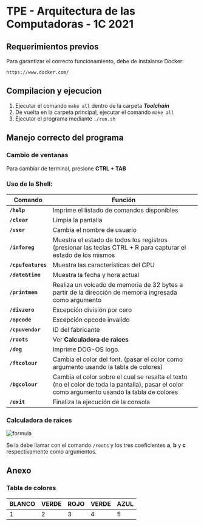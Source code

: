 # TPE - Arquitectura de las Computadoras - 1C 2021

## Requerimientos previos 

Para garantizar el correcto funcionamiento, debe de instalarse Docker:
```
https://www.docker.com/
```
## Compilacion y ejecucion 

1. Ejecutar el comando `make all` dentro de la carpeta ***Toolchain***
2. De vuelta en la carpeta principal, ejecutar el comando `make all`
3. Ejecutar el programa mediante `./run.sh`





## Manejo correcto del programa 

### Cambio de ventanas
Para cambiar de terminal, presione **CTRL + TAB**
### Uso de la Shell: 

|  Comando |  Función |
| ------------ | ------------ |
|  **`/help`** |  Imprime el listado de comandos disponibles |
|  **`/clear`** |  Limpia la pantalla |
|  **`/user`** |  Cambia el nombre de usuario |
|  **`/inforeg`**  | Muestra el estado de todos los registros (presionar las teclas CTRL + R para capturar el estado de los mismos  |
|  **`/cpufeatures`** |  Muestra las características del CPU |
|  **`/date&time`** |  Muestra la fecha y hora actual |
|  **`/printmem`** |  Realiza un volcado de memoria de 32 bytes a partir de la dirección de memoria ingresada como argumento |
| **`/divzero`** |  Excepción división por cero|
|  **`/opcode`** |  Excepción opcode invalido |
|  **`/cpuvendor`** |  ID del fabricante  |
|  **`/roots`** | Ver **Calculadora de raices**  |
| **`/dog`** |   Imprime DOG-OS logo.|
|  **`/ftcolour`** | Cambia el color del font. (pasar el color como argumento usando la tabla de colores) |
| **`/bgcolour`** | Cambia el color sobre el cual se resalta el texto (no el color de toda la pantalla), pasar el color como argumento usando la tabla de colores|
| **`/exit`** | Finaliza la ejecución de la consola   |

### Calculadora de raices 

![formula](https://render.githubusercontent.com/render/math?math=x=\frac{-b\pm\sqrt{b^2-4ac}}{2a})

Se la debe llamar con el comando `/roots` y los tres coeficientes **a**, **b** y **c** respectivamente como argumentos.

## Anexo

### Tabla de colores

|  BLANCO |  VERDE  |  ROJO  |  VERDE  |  AZUL  |
| ------------ | ------------ | ------------ | ------------ | ------------ |
|   1 | 2 | 3  | 4  | 5  |